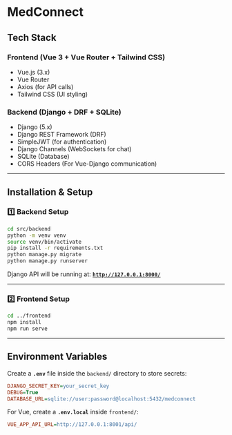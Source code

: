 # **MedConnect**

## **Tech Stack**

### **Frontend (Vue 3 + Vue Router + Tailwind CSS)**
- Vue.js (3.x)  
- Vue Router  
- Axios (for API calls)  
- Tailwind CSS (UI styling)  

### **Backend (Django + DRF + SQLite)**
- Django (5.x)  
- Django REST Framework (DRF)  
- SimpleJWT (for authentication)  
- Django Channels (WebSockets for chat)  
- SQLite (Database)  
- CORS Headers (For Vue-Django communication)  

---

## **Installation & Setup**

### **1️⃣ Backend Setup**
```sh
cd src/backend
python -m venv venv
source venv/bin/activate
pip install -r requirements.txt
python manage.py migrate
python manage.py runserver
```
Django API will be running at: **[`http://127.0.0.1:8000/`](http://127.0.0.1:8000/)**

---

### **2️⃣ Frontend Setup**
```sh
cd ../frontend
npm install
npm run serve
```

---

## **Environment Variables**
Create a **`.env`** file inside the `backend/` directory to store secrets:

```ini
DJANGO_SECRET_KEY=your_secret_key
DEBUG=True
DATABASE_URL=sqlite://user:password@localhost:5432/medconnect
```

For Vue, create a **`.env.local`** inside `frontend/`:

```ini
VUE_APP_API_URL=http://127.0.0.1:8001/api/
```


